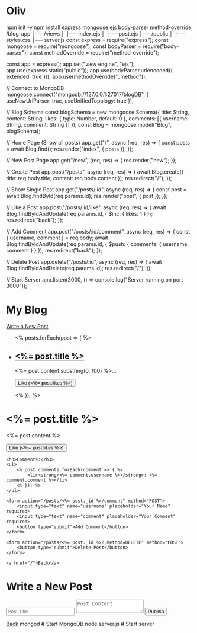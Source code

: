 # Oliv
npm init -y
npm install express mongoose ejs body-parser method-override
/blog-app
│── /views
│   ├── index.ejs
│   ├── post.ejs
│── /public
│   ├── styles.css
│── server.js
const express = require("express");
const mongoose = require("mongoose");
const bodyParser = require("body-parser");
const methodOverride = require("method-override");

const app = express();
app.set("view engine", "ejs");
app.use(express.static("public"));
app.use(bodyParser.urlencoded({ extended: true }));
app.use(methodOverride("_method"));

// Connect to MongoDB
mongoose.connect("mongodb://127.0.0.1:27017/blogDB", { useNewUrlParser: true, useUnifiedTopology: true });

// Blog Schema
const blogSchema = new mongoose.Schema({
    title: String,
    content: String,
    likes: { type: Number, default: 0 },
    comments: [{ username: String, comment: String }]
});
const Blog = mongoose.model("Blog", blogSchema);

// Home Page (Show all posts)
app.get("/", async (req, res) => {
    const posts = await Blog.find();
    res.render("index", { posts });
});

// New Post Page
app.get("/new", (req, res) => {
    res.render("new");
});

// Create Post
app.post("/posts", async (req, res) => {
    await Blog.create({ title: req.body.title, content: req.body.content });
    res.redirect("/");
});

// Show Single Post
app.get("/posts/:id", async (req, res) => {
    const post = await Blog.findById(req.params.id);
    res.render("post", { post });
});

// Like a Post
app.post("/posts/:id/like", async (req, res) => {
    await Blog.findByIdAndUpdate(req.params.id, { $inc: { likes: 1 } });
    res.redirect("back");
});

// Add Comment
app.post("/posts/:id/comment", async (req, res) => {
    const { username, comment } = req.body;
    await Blog.findByIdAndUpdate(req.params.id, { $push: { comments: { username, comment } } });
    res.redirect("back");
});

// Delete Post
app.delete("/posts/:id", async (req, res) => {
    await Blog.findByIdAndDelete(req.params.id);
    res.redirect("/");
});

// Start Server
app.listen(3000, () => console.log("Server running on port 3000"));
<!DOCTYPE html>
<html lang="en">
<head>
    <title>Blog</title>
    <link rel="stylesheet" href="/styles.css">
</head>
<body>
    <h1>My Blog</h1>
    <a href="/new">Write a New Post</a>
    <ul>
        <% posts.forEach(post => { %>
            <li>
                <h2><a href="/posts/<%= post._id %>"><%= post.title %></a></h2>
                <p><%= post.content.substring(0, 100) %>...</p>
                <form action="/posts/<%= post._id %>/like" method="POST">
                    <button type="submit">Like (<%= post.likes %>)</button>
                </form>
            </li>
        <% }); %>
    </ul>
</body>
</html>
<!DOCTYPE html>
<html lang="en">
<head>
    <title><%= post.title %></title>
    <link rel="stylesheet" href="/styles.css">
</head>
<body>
    <h1><%= post.title %></h1>
    <p><%= post.content %></p>
    <form action="/posts/<%= post._id %>/like" method="POST">
        <button type="submit">Like (<%= post.likes %>)</button>
    </form>

    <h3>Comments:</h3>
    <ul>
        <% post.comments.forEach(comment => { %>
            <li><strong><%= comment.username %></strong>: <%= comment.comment %></li>
        <% }); %>
    </ul>

    <form action="/posts/<%= post._id %>/comment" method="POST">
        <input type="text" name="username" placeholder="Your Name" required>
        <input type="text" name="comment" placeholder="Your Comment" required>
        <button type="submit">Add Comment</button>
    </form>

    <form action="/posts/<%= post._id %>?_method=DELETE" method="POST">
        <button type="submit">Delete Post</button>
    </form>

    <a href="/">Back</a>
</body>
</html>
<!DOCTYPE html>
<html lang="en">
<head>
    <title>New Post</title>
    <link rel="stylesheet" href="/styles.css">
</head>
<body>
    <h1>Write a New Post</h1>
    <form action="/posts" method="POST">
        <input type="text" name="title" placeholder="Post Title" required>
        <textarea name="content" placeholder="Post Content" required></textarea>
        <button type="submit">Publish</button>
    </form>
    <a href="/">Back</a>
</body>
</html>
mongod  # Start MongoDB
node server.js  # Start server
